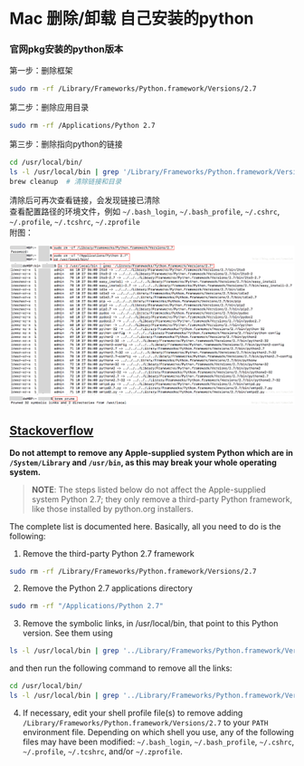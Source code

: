 # Mac 删除/卸载 自己安装的python   
### 官网pkg安装的python版本   
第一步：删除框架    
```bash
sudo rm -rf /Library/Frameworks/Python.framework/Versions/2.7
```   
第二步：删除应用目录   
```bash
sudo rm -rf /Applications/Python 2.7
```   
第三步：删除指向python的链接   
```bash
cd /usr/local/bin/
ls -l /usr/local/bin | grep '/Library/Frameworks/Python.framework/Versions/2.7'   # 查看链接
brew cleanup  # 清除链接和目录
```   
清除后可再次查看链接，会发现链接已清除    
查看配置路径的环境文件，例如 `~/.bash_login`, `~/.bash_profile`, `~/.cshrc`, `~/.profile`, `~/.tcshrc`,  `~/.zprofile`   
附图：   

![png](../img/2_1.png)   
![png](../img/2_2.png)   
![png](../img/2_3.png)    
## [Stackoverflow](https://stackoverflow.com/questions/3819449/how-to-uninstall-python-2-7-on-a-mac-os-x-10-6-4/3819829#3819829)   
**Do not attempt to remove any Apple-supplied system Python which are in `/System/Library` and `/usr/bin`, as this may break your whole operating system.**   

> **NOTE**: The steps listed below do not affect the Apple-supplied system Python 2.7; they only remove a third-party Python framework, like those installed by python.org installers.   

The complete list is documented here. Basically, all you need to do is the following:   
1. Remove the third-party Python 2.7 framework   
```bash
sudo rm -rf /Library/Frameworks/Python.framework/Versions/2.7
```
2. Remove the Python 2.7 applications directory   
```bash
sudo rm -rf "/Applications/Python 2.7"
```
3. Remove the symbolic links, in /usr/local/bin, that point to this Python version. See them using  
```bash
ls -l /usr/local/bin | grep '../Library/Frameworks/Python.framework/Versions/2.7' 
```
and then run the following command to remove all the links:   
```bash
cd /usr/local/bin/
ls -l /usr/local/bin | grep '../Library/Frameworks/Python.framework/Versions/2.7' | awk '{print $9}' | tr -d @ | xargs rm
```   
4. If necessary, edit your shell profile file(s) to remove adding `/Library/Frameworks/Python.framework/Versions/2.7` to your `PATH` environment file. Depending on which shell you use, any of the following files may have been modified: `~/.bash_login`, `~/.bash_profile`, `~/.cshrc`, `~/.profile`, `~/.tcshrc`, and/or `~/.zprofile`.
